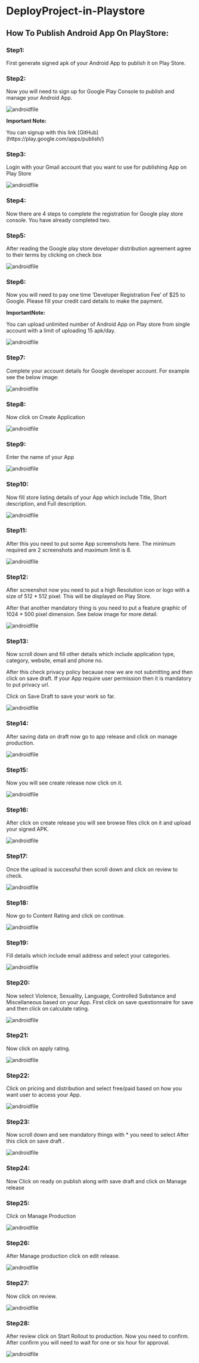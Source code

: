 # DeployProject-in-Playstore
## How To Publish Android App On PlayStore:

### Step1:

<p> First generate signed apk of your Android App to publish it on Play Store.</p>

### Step2:
<p>Now you will need to sign up for Google Play Console to publish and manage your Android App.</p>

![androidfile](images/img1.JPG)

**Important Note:**
<p>You can signup with this link [GitHub](https://play.google.com/apps/publish/)</p>

### Step3:
<p>Login with your Gmail account that you want to use for publishing App on Play Store</p>

![androidfile](images/img2.JPG)

### Step4:
<p>Now there are 4 steps to complete the registration for Google play store console. You have already completed two.</p>

### Step5:
<p>After reading the Google play store developer distribution agreement agree to their terms by clicking on check box</p>

![androidfile](images/img3.JPG)

### Step6:
<p>Now you will need to pay one time ‘Developer Registration Fee’ of $25 to Google. Please fill your credit card details to make the payment.</p>

**ImportantNote:**
<p>You can upload unlimited number of Android App on Play store from single account with a limit of uploading 15 apk/day.</p>

![androidfile](images/img4.JPG)

### Step7:
<p>Complete your account details for Google developer account. For example see the below image:</p>

![androidfile](images/img5.JPG)

### Step8:
<p>Now click on Create Application</p>

![androidfile](images/img6.JPG)

### Step9:
<p>Enter the name of your App</p>

![androidfile](images/img7.JPG)

### Step10:
<p>Now fill store listing details of your App which include Title, Short description, and Full description.</p>

![androidfile](images/img8.JPG)

### Step11:
<p> After this you need to put some App screenshots here. The minimum required are 2 screenshots and maximum limit is 8.</p>

![androidfile](images/img9.JPG)

### Step12:
<p>After screenshot now you need to put a high Resolution icon or logo with a size of 512 * 512 pixel. This will be displayed on Play Store.</p>

<p>After that another mandatory thing is you need to put a feature graphic of 1024 * 500 pixel dimension. See below image for more detail.</p>

![androidfile](images/img10.JPG)

### Step13:
<p>Now scroll down and fill other details which include application type, category, website, email and phone no.</p>

<p>After this check privacy policy because now we are not submitting and then click on save draft. If your App require user permission then it is mandatory to put privacy url.</p>

<p>Click on Save Draft to save your work so far.</p>

![androidfile](images/img11.JPG)

### Step14:
<p>After saving data on draft now go to app release and click on manage production.</p>

![androidfile](images/img12.JPG)

### Step15:
<p>Now you will see  create release now click on it.</p>

![androidfile](images/img13.JPG)

### Step16:
<p> After click on create release you will see browse files click on it and upload your signed APK.</p>

![androidfile](images/img14.JPG)

### Step17:
<p>Once the upload is successful then scroll down and click on review to check.</p>

![androidfile](images/img15.JPG)

### Step18:
<p>Now go to Content Rating and click on continue.</p>

![androidfile](images/img16.JPG)

### Step19:
<p>Fill details which include email address and select your categories.

</p>

![androidfile](images/img17.JPG)

### Step20:
<p>Now select Violence, Sexuality, Language, Controlled Substance and Miscellaneous based on your App. First click on save questionnaire for save and then click on calculate rating.

</p>

![androidfile](images/img18.JPG)

### Step21:
<p>Now click on apply rating.
</p>

![androidfile](images/img19.JPG)

### Step22:
<p> Click on pricing and distribution and select free/paid based on how you want user to access your App.
</p>

![androidfile](images/img20.JPG)

### Step23:
<p> Now scroll down and see mandatory things with * you need to select After this click on save draft .
</p>

![androidfile](images/img21.JPG)

### Step24:
<p> Now Click on ready on publish along with save draft and click on Manage release
</p>

### Step25:
<p> Click on Manage Production
</p>

![androidfile](images/img22.JPG)

### Step26:
<p>  After Manage production click on edit release.
</p>

![androidfile](images/img23.JPG)

### Step27:
<p>  Now click on review.
</p>

![androidfile](images/img24.JPG)

### Step28:
<p>After review click on Start Rollout to production. Now you need to confirm. After confirm you will need to wait for one or six hour for approval.
</p>

![androidfile](images/img25.JPG)



